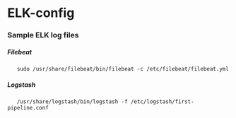 # ELK-config
### Sample ELK log files


##### Filebeat 
       sudo /usr/share/filebeat/bin/filebeat -c /etc/filebeat/filebeat.yml

##### Logstash
       /usr/share/logstash/bin/logstash -f /etc/logstash/first-pipeline.conf
